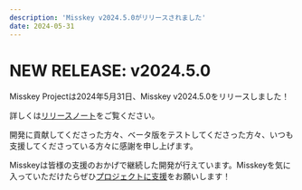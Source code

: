```yaml
---
description: 'Misskey v2024.5.0がリリースされました'
date: 2024-05-31
---
```


# NEW RELEASE: v2024.5.0

Misskey Projectは2024年5月31日、Misskey v2024.5.0をリリースしました！

詳しくは[リリースノート](/docs/releases/)をご覧ください。

開発に貢献してくださった方々、ベータ版をテストしてくださった方々、いつも支援してくださっている方々に感謝を申し上げます。

Misskeyは皆様の支援のおかげで継続した開発が行えています。Misskeyを気に入っていただけたらぜひ[プロジェクトに支援](/docs/donate/)をお願いします！
